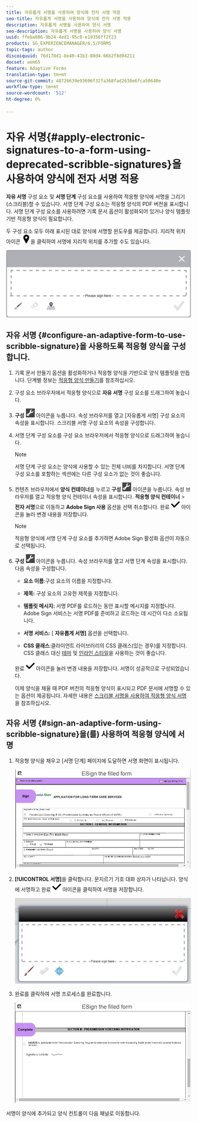 ```yaml
---
title: 자유롭게 서명을 사용하여 양식에 전자 서명 적용
seo-title: 자유롭게 서명을 사용하여 양식에 전자 서명 적용
description: 자유롭게 서명을 사용하여 양식 서명
seo-description: 자유롭게 서명을 사용하여 양식 서명
uuid: ffeba886-9b24-4ed1-95c0-e19356ff2f23
products: SG_EXPERIENCEMANAGER/6.5/FORMS
topic-tags: author
discoiquuid: 76d178d1-8e40-41b3-80d4-66b2f8d04211
docset: aem65
feature: Adaptive Forms
translation-type: tm+mt
source-git-commit: 48726639e93696f32fa368fad2630e6fca50640e
workflow-type: tm+mt
source-wordcount: '512'
ht-degree: 0%

---
```



# 자유 서명{#apply-electronic-signatures-to-a-form-using-deprecated-scribble-signatures}을 사용하여 양식에 전자 서명 적용

**자유 서명** 구성 요소 및 **서명 단계** 구성 요소를 사용하여 적응형 양식에 서명을 그리기(스크리블)할 수 있습니다. 서명 단계 구성 요소는 적응형 양식의 PDF 버전을 표시합니다. 서명 단계 구성 요소를 사용하려면 기록 문서 옵션이 활성화되어 있거나 양식 템플릿 기반 적응형 양식이 필요합니다.

두 구성 요소 모두 아래 표시된 대로 양식에 서명할 윈도우를 제공합니다. 지리적 위치 아이콘 ![aem_6_3_geolocation](assets/aem_6_3_geolocation.png)을 클릭하여 서명에 지리적 위치를 추가할 수도 있습니다.

![문지르기 기호 대화 상자](assets/scribble-signature.png)

## 자유 서명 {#configure-an-adaptive-form-to-use-scribble-signature}을 사용하도록 적응형 양식을 구성합니다.

1. 기록 문서 만들기 옵션을 활성화하거나 적응형 양식을 기반으로 양식 템플릿을 만듭니다. 단계별 정보는 [적응형 양식 만들기](../../forms/using/creating-adaptive-form.md)를 참조하십시오.
1. 구성 요소 브라우저에서 적응형 양식으로 **자유 서명** 구성 요소를 드래그하여 놓습니다.
1. **구성** ![구성](assets/configure.png) 아이콘을 누릅니다. 속성 브라우저를 열고 [자유롭게 서명] 구성 요소의 속성을 표시합니다. 스크리블 서명 구성 요소의 속성을 구성합니다.
1. 서명 단계 구성 요소를 구성 요소 브라우저에서 적응형 양식으로 드래그하여 놓습니다.

   >[!NOTE]
   >
   >서명 단계 구성 요소는 양식에 사용할 수 있는 전체 너비를 차지합니다. 서명 단계 구성 요소를 포함하는 섹션에는 다른 구성 요소가 없는 것이 좋습니다.

1. 컨텐츠 브라우저에서 **양식 컨테이너**&#x200B;를 누르고 **구성** ![](/help/forms/using/assets/configure.png) 아이콘을 누릅니다. 속성 브라우저를 열고 적응형 양식 컨테이너 속성을 표시합니다. **적응형 양식 컨테이너** > **전자 서명**&#x200B;으로 이동하고 **Adobe Sign 사용** 옵션을 선택 취소합니다. 완료 ![aem_6_3_forms_save](assets/aem_6_3_forms_save.png) 아이콘을 눌러 변경 내용을 저장합니다.

   >[!NOTE]
   >
   >적응형 양식에 서명 단계 구성 요소를 추가하면 Adobe Sign 활성화 옵션이 자동으로 선택됩니다.

1. **구성** ![구성](assets/configure.png) 아이콘을 누릅니다. 속성 브라우저를 열고 서명 단계 속성을 표시합니다. 다음 속성을 구성합니다.

   * **요소 이름**:구성 요소의 이름을 지정합니다.

   * **제목:** 구성 요소의 고유한 제목을 지정합니다.
   * **템플릿 메시지:** 서명 PDF를 로드하는 동안 표시할 메시지를 지정합니다. Adobe Sign 서비스는 서명 PDF를 준비하고 로드하는 데 시간이 다소 소요됩니다.
   * **서명 서비스:** [ **자유롭게 서명]** 옵션을 선택합니다.

   * **CSS 클래스**:클라이언트 라이브러리의 CSS 클래스(있는 경우)를 지정합니다. CSS 클래스 대신 [테마](../../forms/using/themes.md) 및 [인라인 스타일](../../forms/using/inline-style-adaptive-forms.md)을 사용하는 것이 좋습니다.

   완료 ![aem_6_3_forms_save](assets/aem_6_3_forms_save.png) 아이콘을 눌러 변경 내용을 저장합니다. 서명이 성공적으로 구성되었습니다.

   이제 양식을 채울 때 PDF 버전의 적응형 양식이 표시되고 PDF 문서에 서명할 수 있는 옵션이 제공됩니다. 자세한 내용은 [스크리블 서명을 사용하여 적응형 양식 서명](../../forms/using/signing-forms-using-scribble.md#sign-an-adaptive-form-using-scribble-signature)을 참조하십시오.

## 자유 서명 {#sign-an-adaptive-form-using-scribble-signature}을(를) 사용하여 적응형 양식에 서명

1. 적응형 양식을 채우고 [서명 단계] 페이지에 도달하면 서명 화면이 표시됩니다.

   ![EchoSign 페이지의 서명 화면](assets/esignscribblesign.jpg)

1. **[!UICONTROL 서명]**&#x200B;을 클릭합니다. 문지르기 기호 대화 상자가 나타납니다. 양식에 서명하고 완료 ![aem_6_3_forms_save](assets/aem_6_3_forms_save.png) 아이콘을 클릭하여 서명을 저장합니다.

   ![문지르기 기호 대화 상자](assets/scribblewidget.jpg)

1. 완료를 클릭하여 서명 프로세스를 완료합니다.

   ![서명 프로세스 완료](assets/scribblecomplete.jpg)

서명이 양식에 추가되고 양식 컨트롤이 다음 패널로 이동합니다.

